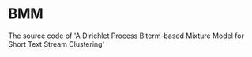 # BMM

The source code of 'A Dirichlet Process Biterm-based Mixture Model for Short Text Stream Clustering'
